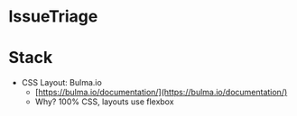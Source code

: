# IssueTriage

# Stack

- CSS Layout: Bulma.io
  - [https://bulma.io/documentation/](https://bulma.io/documentation/)
  - Why? 100% CSS, layouts use flexbox
